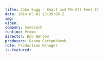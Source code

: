 ```yaml
---
title: Jake Bugg - Beast and We All Feel It
date: 2014-05-01 13:35:00 Z
img: 
video: 
company: Somesuch
runtime: Promo
director: Bob Harlow
producers: Denna Cartamkhoob
role: Production Manager
is-featured: 
---
```


